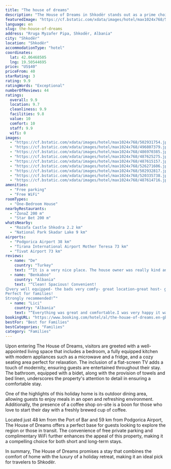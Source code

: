 ```yaml
---
title: "The house of dreams"
description: "The House of Dreams in Shkodër stands out as a prime choice for travelers seeking comfort and convenience in a serene setting."
featuredImage: "https://cf.bstatic.com/xdata/images/hotel/max1024x768/502931754.jpg?k=b87f5930cd5a8baab44b6bbef776f945dc98b8f4fb64e10c5ec4efaed5ab266c&o=&hp=1"
language: en
slug: the-house-of-dreams
address: "Rruga Myzafer Pipa, Shkodër, Albania"
city: "Shkodër"
location: "Shkodër"
accommodationType: "hotel"
coordinates:
  lat: 42.06468505
  lng: 19.50544695
price: "US$40"
priceFrom: 40
starRating: 3
rating: 9.9
ratingWords: "Exceptional"
numberOfReviews: 44
ratings:
  overall: 9.9
  location: 9.7
  cleanliness: 9.9
  facilities: 9.8
  value: 10
  comfort: 10
  staff: 9.9
  wifi: 0
images:
  - "https://cf.bstatic.com/xdata/images/hotel/max1024x768/502931754.jpg?k=b87f5930cd5a8baab44b6bbef776f945dc98b8f4fb64e10c5ec4efaed5ab266c&o=&hp=1"
  - "https://cf.bstatic.com/xdata/images/hotel/max1024x768/496807379.jpg?k=bc5513b701169ac080b3a527c7a7b93067d96d1cf8ca993bfc3423cec5d3ce56&o=&hp=1"
  - "https://cf.bstatic.com/xdata/images/hotel/max1024x768/486970385.jpg?k=43dce811dd4ba5208f2a218f245d0889343458565dbbc49edad79f344edfdfcd&o=&hp=1"
  - "https://cf.bstatic.com/xdata/images/hotel/max1024x768/487625275.jpg?k=5f4b406914ad39f944d688d7e95a32028b5ce13590c0d51091c489af23e6038f&o=&hp=1"
  - "https://cf.bstatic.com/xdata/images/hotel/max1024x768/487615157.jpg?k=5e712a9694f667f46ec766d9270a5f3a0b1fac1c3388403555296b5a1d3c93d3&o=&hp=1"
  - "https://cf.bstatic.com/xdata/images/hotel/max1024x768/526271606.jpg?k=5e5af6f82078cc3827a9981ec7952b11605d0a1c42efec5ff3396fa0cb91212f&o=&hp=1"
  - "https://cf.bstatic.com/xdata/images/hotel/max1024x768/502932817.jpg?k=4d69a8b0d1461c117c90e7481082c6793e9d56121c637ec8edc857a6034b9188&o=&hp=1"
  - "https://cf.bstatic.com/xdata/images/hotel/max1024x768/520335738.jpg?k=07ad910696f19fbf04a542ed697116c88b2c80a85177d5a66e6fbe1645003bfd&o=&hp=1"
  - "https://cf.bstatic.com/xdata/images/hotel/max1024x768/487614716.jpg?k=68253275e9a752c7ea7ae125bf870e2dd50b9eebb3eaf8a2e842ef3b6158a125&o=&hp=1"
amenities:
  - "Free parking"
  - "Free WiFi"
roomTypes:
  - "One-Bedroom House"
nearbyRestaurants:
  - "ZonaZ 200 m"
  - "Star Bet 200 m"
whatsNearby:
  - "Rozafa Castle Shkodra 2.2 km"
  - "National Park Skadar Lake 9 km"
airports:
  - "Podgorica Airport 38 km"
  - "Tirana International Airport Mother Teresa 73 km"
  - "Tivat Airport 73 km"
reviews:
  - name: "De"
    country: "Turkey"
    text: "“It is a very nice place. The house owner was really kind and the house was better than prepared (good beds, blankets, clean, washing machine...). Very clean and cozy. We loved it, recommended 100%”"
  - name: "Benkaboo"
    country: "Albania"
    text: "“Clean! Spacious! Convenient!
😊very well equipped- the bads very comfy- great location-great host- good price
Perfect for families!
Strongly recommended!”"
  - name: "Lici"
    country: "Albania"
    text: "“Everything was great and comfortable.I was very happy it was just like in the photo's.The lady was very respectful.My stay was short but i loved it😀”"
bookingURL: "https://www.booking.com/hotel/al/the-houae-of-dreams.en-gb.html?aid=8035640"
bestFor: "Best for Families"
bestCategories: "Families"
category: "Families"
---
```


Upon entering The House of Dreams, visitors are greeted with a well-appointed living space that includes a bedroom, a fully equipped kitchen with modern appliances such as a microwave and a fridge, and a cozy seating area perfect for relaxation. The inclusion of a flat-screen TV adds a touch of modernity, ensuring guests are entertained throughout their stay. The bathroom, equipped with a bidet, along with the provision of towels and bed linen, underscores the property's attention to detail in ensuring a comfortable stay.

One of the highlights of this holiday home is its outdoor dining area, allowing guests to enjoy meals in an open and refreshing environment. Additionally, the presence of a coffee shop on-site is a boon for those who love to start their day with a freshly brewed cup of coffee.

Located just 48 km from the Port of Bar and 59 km from Podgorica Airport, The House of Dreams offers a perfect base for guests looking to explore the region or those in transit. The convenience of free private parking and complimentary WiFi further enhances the appeal of this property, making it a compelling choice for both short and long-term stays.

In summary, The House of Dreams promises a stay that combines the comfort of home with the luxury of a holiday retreat, making it an ideal pick for travelers to Shkodër.